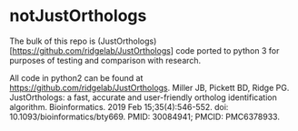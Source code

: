 # notJustOrthologs

The bulk of this repo is (JustOrthologs)[https://github.com/ridgelab/JustOrthologs] code ported to python 3 for purposes of testing and comparison with research.

All code in python2 can be found at https://github.com/ridgelab/JustOrthologs.
Miller JB, Pickett BD, Ridge PG. JustOrthologs: a fast, accurate and user-friendly ortholog identification algorithm. Bioinformatics. 2019 Feb 15;35(4):546-552. doi: 10.1093/bioinformatics/bty669. PMID: 30084941; PMCID: PMC6378933.
